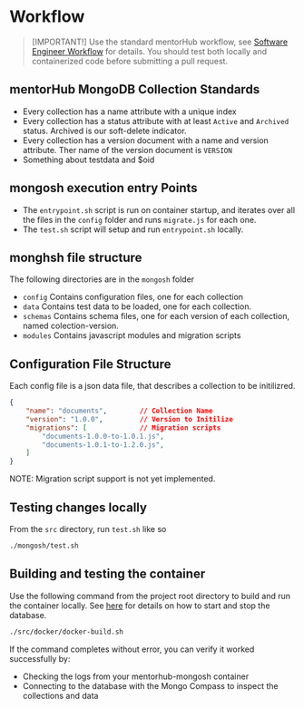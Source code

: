 # Workflow

> [IMPORTANT!]
Use the standard mentorHub workflow, see [Software Engineer Workflow](https://github.com/agile-learning-institute/mentorHub/tree/main#software-engineer-workflow) for details. You should test both locally and containerized code before submitting a pull request.

## mentorHub MongoDB Collection Standards

- Every collection has a name attribute with a unique index
- Every collection has a status attribute with at least ``Active`` and ``Archived`` status. Archived is our soft-delete indicator.
- Every collection has a version document with a name and version attribute. Ther name of the version document is ``VERSION``
- Something about testdata and $oid

## mongosh execution entry Points

- The ``entrypoint.sh`` script is run on container startup, and iterates over all the files in the ``config`` folder and runs ``migrate.js`` for each one.
- The ``test.sh`` script will setup and run ``entrypoint.sh`` locally.

## monghsh file structure

The following directories are in the ``mongosh`` folder

- ``config`` Contains configuration files, one for each collection
- ``data`` Contains test data to be loaded, one for each collection.
- ``schemas`` Contains schema files, one for each version of each collection, named colection-version.
- ``modules`` Contains javascript modules and migration scripts

## Configuration File Structure

Each config file is a json data file, that describes a collection to be initilizred.

```json
{
    "name": "documents",        // Collection Name
    "version": "1.0.0",         // Version to Initilize
    "migrations": [             // Migration scripts
        "documents-1.0.0-to-1.0.1.js",
        "documents-1.0.1-to-1.2.0.js",
    ]
}
```

NOTE: Migration script support is not yet implemented.

## Testing changes locally

From the `src` directory, run `test.sh` like so

```bash
./mongosh/test.sh
```

## Building and testing the container

Use the following command from the project root directory to build and run the container locally. See [here](https://github.com/agile-learning-institute/mentorHub/blob/main/docker-configurations/README.md) for details on how to start and stop the database.

```bash
./src/docker/docker-build.sh
```

If the command completes without error, you can verify it worked successfully by:

- Checking the logs from your mentorhub-mongosh container
- Connecting to the database with the Mongo Compass to inspect the collections and data
